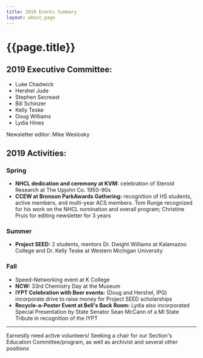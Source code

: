 ```yaml
---
title: 2019 Events Summary
layout: about_page
---
```


# {{page.title}}

## 2019 Executive Committee:

- Luke Chadwick
- Hershel Jude
- Stephen Secreast
- Bill Schinzer
- Kelly Teske
- Doug Williams
- Lydia Hines

Newsletter editor: Mike Weslosky

## 2019 Activities:
### Spring
    
- **NHCL dedication and ceremony at KVM:** celebration of Steroid Research at The Upjohn Co. 1950-90s
- **CCEW at Bronson ParkAwards Gathering:** recognition of HS students, active members, and multi-year ACS members.  Tom Runge recognized for his work on the NHCL nomination and overall program; Christine Pruis for editing newsletter for 3 years

### Summer
- **Project SEED:** 2 students, mentors Dr. Dwight Williams at
  Kalamazoo College and Dr. Kelly Teske at Western Michigan University

### Fall
    
- Speed-Networking event at K College
- **NCW:** 33rd Chemistry Day at the Museum
- **IYPT Celebration with Beer events:** (Doug and Hershel, IPG) incorporate drive to raise money for Project SEED scholarships
- **Recycle-a-Poster Event at Bell's Back Room:** Lydia also incorporated Special Presentation by State Senator Sean McCann of a MI State Tribute in recognition of the IYPT 

---

Earnestly need active volunteers! Seeking a chair for our Section's
Education Committee/program, as well as archivist and several other
positions
